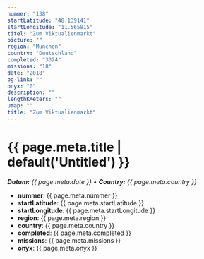 ```yaml
---
nummer: "138"
startLatitude: "48.139141"
startLongitude: "11.565815"
titel: "Zum Viktualienmarkt"
picture: ""
region: "München"
country: "Deutschland"
completed: "3324"
missions: "18"
date: "2018"
bg-link: ""
onyx: "0"
description: ""
lengthKMeters: ""
umap: ""
title: "Zum Viktualienmarkt"
---
```

# {{ page.meta.title | default('Untitled') }}

_**Datum:** {{ page.meta.date }} • **Country:** {{ page.meta.country }}_

- **nummer**: {{ page.meta.nummer }}
- **startLatitude**: {{ page.meta.startLatitude }}
- **startLongitude**: {{ page.meta.startLongitude }}
- **region**: {{ page.meta.region }}
- **country**: {{ page.meta.country }}
- **completed**: {{ page.meta.completed }}
- **missions**: {{ page.meta.missions }}
- **onyx**: {{ page.meta.onyx }}
